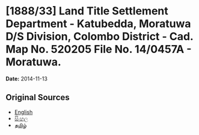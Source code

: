 # [1888/33] Land Title Settlement Department - Katubedda, Moratuwa D/S Division, Colombo District - Cad. Map No. 520205 File No. 14/0457A - Moratuwa.

**Date:** 2014-11-13

## Original Sources

- [English](https://documents.gov.lk/view/extra-gazettes/2014/11/1888-33_E.pdf)
- [සිංහල](https://documents.gov.lk/view/extra-gazettes/2014/11/1888-33_S.pdf)
- [தமிழ்](https://documents.gov.lk/view/extra-gazettes/2014/11/1888-33_T.pdf)
